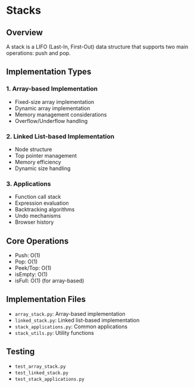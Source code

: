 # Stacks

## Overview
A stack is a LIFO (Last-In, First-Out) data structure that supports two main operations: push and pop.

## Implementation Types

### 1. Array-based Implementation
- Fixed-size array implementation
- Dynamic array implementation
- Memory management considerations
- Overflow/Underflow handling

### 2. Linked List-based Implementation
- Node structure
- Top pointer management
- Memory efficiency
- Dynamic size handling

### 3. Applications
- Function call stack
- Expression evaluation
- Backtracking algorithms
- Undo mechanisms
- Browser history

## Core Operations
- Push: O(1)
- Pop: O(1)
- Peek/Top: O(1)
- isEmpty: O(1)
- isFull: O(1) (for array-based)

## Implementation Files
- `array_stack.py`: Array-based implementation
- `linked_stack.py`: Linked list-based implementation
- `stack_applications.py`: Common applications
- `stack_utils.py`: Utility functions

## Testing
- `test_array_stack.py`
- `test_linked_stack.py`
- `test_stack_applications.py` 